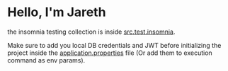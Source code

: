 # Hello, I'm Jareth

the insomnia testing collection is inside [src.test.insomnia](tarea1_insomnia_testing_collection).

Make sure to add you local DB credentials and JWT before initializing the project inside the [application.properties](src/main/resources/application.properties) file (Or add them to execution command as env params).